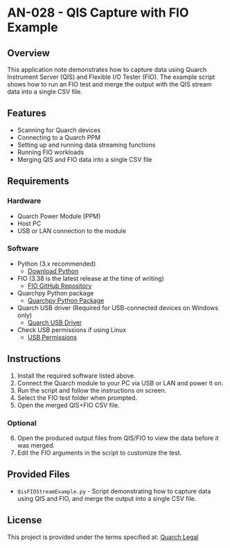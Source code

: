 # AN-028 - QIS Capture with FIO Example

## Overview
This application note demonstrates how to capture data using Quarch Instrument Server (QIS) and Flexible I/O Tester (FIO). The example script shows how to run an FIO test and merge the output with the QIS stream data into a single CSV file.

## Features
- Scanning for Quarch devices
- Connecting to a Quarch PPM
- Setting up and running data streaming functions
- Running FIO workloads
- Merging QIS and FIO data into a single CSV file

## Requirements

### Hardware
- Quarch Power Module (PPM)
- Host PC
- USB or LAN connection to the module

### Software
- Python (3.x recommended)
  - [Download Python](https://www.python.org/downloads/)
- FIO (3.38 is the latest release at the time of writing)
  - [FIO GitHub Repository](https://github.com/axboe/fio)
- Quarchpy Python package
  - [Quarchpy Python Package](https://quarch.com/products/quarchpy-python-package/)
- Quarch USB driver (Required for USB-connected devices on Windows only)
  - [Quarch USB Driver](https://quarch.com/downloads/drivers/)
- Check USB permissions if using Linux
  - [USB Permissions](https://quarch.com/support/faqs/usb/)

## Instructions

1. Install the required software listed above.
2. Connect the Quarch module to your PC via USB or LAN and power it on.
3. Run the script and follow the instructions on screen.
4. Select the FIO test folder when prompted.
5. Open the merged QIS+FIO CSV file.

### Optional
6. Open the produced output files from QIS/FIO to view the data before it was merged.
7. Edit the FIO arguments in the script to customize the test.

## Provided Files

- `QisFIOStreamExample.py` - Script demonstrating how to capture data using QIS and FIO, and merge the output into a single CSV file.

## License
This project is provided under the terms specified at:
[Quarch Legal](https://quarch.com/legal/)